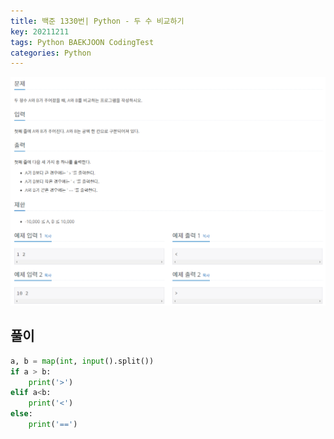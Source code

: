 ```yaml
---
title: 백준 1330번| Python - 두 수 비교하기
key: 20211211
tags: Python BAEKJOON CodingTest
categories: Python
---
```


![bj1](/assets/images/post/2021-12-11-bj1.png)

## 풀이
~~~python
a, b = map(int, input().split())
if a > b:
    print('>')
elif a<b:
    print('<')
else:
    print('==')
~~~ 
 